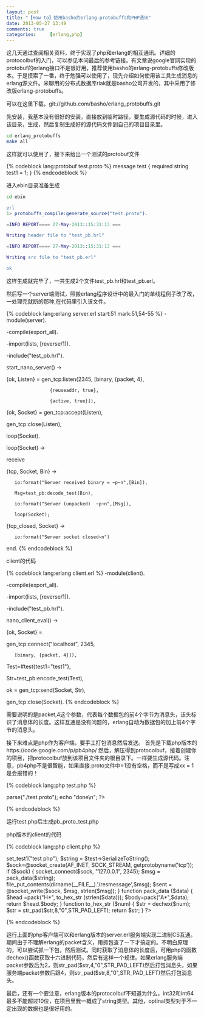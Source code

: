 ```yaml
---
layout: post
title: "【How to】使用basho的erlang-protobuffs和PHP通讯"
date: 2013-05-27 13:49
comments: true
categories:     [erlang,php]
---
```

这几天通过查阅相关资料，终于实现了php和erlang的相互通讯。详细的protocolbuf的入门，可以参见本问最后的参考链接。有文章说google官网实现的protobuf的erlang接口不是很好用，推荐使用basho的erlang-protobuffs修改版本。于是摸索了一番，终于勉强可以使用了，现先介绍如何使用该工具生成消息的erlang源文件。米聊用的分布式数据库riak就是basho公司开发的，其中采用了修改版erlang-protobuffs。

<!-- more -->

可以在这里下载，git://github.com/basho/erlang_protobuffs.git

先安装，我基本没有很好的安装，直接放到临时路径，要生成源代码的时候，进入该目录，生成，然后复制生成好的源代码文件到自己的项目目录里。

```bash
cd erlang_protobuffs
make all
```

这样就可以使用了，接下来给出一个测试的protobuf文件

{% codeblock lang:protobuf test.proto %}
message test {
   required string test1 = 1;
}
{% endcodeblock %}


进入ebin目录准备生成
```bash
cd ebin  
```
           
```erlang
erl
1> protobuffs_compile:generate_source("test.proto").

=INFO REPORT==== 27-May-2013::15:31:13 ===

Writing header file to "test_pb.hrl"

=INFO REPORT==== 27-May-2013::15:31:13 ===

Writing src file to "test_pb.erl"

ok
```
这样生成就完毕了，一共生成2个文件test_pb.hrl和test_pb.erl。

然后写一个server端测试，照搬erlang程序设计中的最入门的单线程例子改了改，一处理完就断的那种,在代码里引入该文件。

{% codeblock lang:erlang server.erl start:51 mark:51,54-55 %}
-module(server).

-compile(export_all).

-import(lists, [reverse/1]).

-include("test_pb.hrl").

start_nano_server() ->

   {ok, Listen} = gen_tcp:listen(2345, [binary, {packet, 4},

                    {reuseaddr, true},

                    {active, true}]),

   {ok, Socket} = gen_tcp:accept(Listen),

   gen_tcp:close(Listen),

   loop(Socket).



loop(Socket) ->

   receive

   {tcp, Socket, Bin} ->

       io:format("Server received binary = ~p~n",[Bin]),

       Msg=test_pb:decode_test(Bin),

       io:format("Server (unpacked)  ~p~n",[Msg]),

       loop(Socket);

   {tcp_closed, Socket} ->

       io:format("Server socket closed~n")

   end.
{% endcodeblock %}


client的代码

{% codeblock lang:erlang client.erl %}
-module(client).

-compile(export_all).

-import(lists, [reverse/1]).

-include("test_pb.hrl").

nano_client_eval() ->

   {ok, Socket} =

   gen_tcp:connect("localhost", 2345,

       [binary, {packet, 4}]),

   Test=#test{test1="test1"},

   Str=test_pb:encode_test(Test),

   ok = gen_tcp:send(Socket, Str),

   gen_tcp:close(Socket).
{% endcodeblock %}

需要说明的是packet,4这个参数，代表每个数据包的前4个字节为消息头，该头标识了消息体的长度。这样互通是没有问题的，erlang自动为数据包的加上前4个字节的消息头。

接下来难点是php作为客户端，要手工打包消息然后发送。 
首先是下载php版本的https://code.google.com/p/pb4php/
然后，解压得到protocolbuf，接着创建你的项目，把protocolbuf放到该项目文件夹的根目录下。一样要生成源代码。注意，pb4php不是很智能，如果直接.proto文件中=1没有空格，而不是写成xx = 1是会报错的！

{% codeblock lang:php test.php %}    
<?php

require_once("./protocolbuf/parser/pb_parser.php");

$parser = new PBParser();

$parser->parse("./test.proto");

echo "done\n";

?>
{% endcodeblock %}

运行test.php后生成pb_proto_test.php

php版本的client的代码

{% codeblock lang:php client.php %}
<?php

require_once("./protocolbuf/message/pb_message.php");

require_once("./pb_proto_test.php");

$test = new test();

$test->set_test1("test php");

$string = $test->SerializeToString();

$sock=@socket_create(AF_INET, SOCK_STREAM, getprotobyname('tcp'));


if ($sock)
{

   socket_connect($sock, "127.0.0.1", 2345);

   $msg = pack_data($string);

   file_put_contents(dirname(__FILE__).'/resmessage',$msg);

   $sent = @socket_write($sock, $msg, strlen($msg));
}

function pack_data ($data) {

   $head =pack("H*", to_hex_str (strlen($data)));

   $body=pack("A*",$data);

   return $head.$body;

}



function to_hex_str ($num)
{

   $str = dechex($num);

   $str = str_pad($str,8,"0",STR_PAD_LEFT);

   return $str;

}
?>
{% endcodeblock %}

运行上面的php客户端可以和erlang版本的server.erl服务端实现二进制CS互通。期间由于不理解erlang的packet含义，用抓包查了一下才搞定的。不明白原理的，可以尝试抓一下包，然后测试。同时获取了消息体的长度后，可用php的函数dechex()函数获取十六进制代码，然后有这样一个规律。如果erlang服务端packet参数后为2，则str_pad($str,4,"0",STR_PAD_LEFT)然后打包消息头，如果服务端packet参数后跟4，则str_pad($str,8,"0",STR_PAD_LEFT)然后打包消息头。

最后，还有一个要注意，erlang版本的protocolbuf不知道为什么，int32和int64最多不能超过10位，在项目里我一概成了string类型。其他，optinal类型对于不一定出现的数据也是很好用的。

